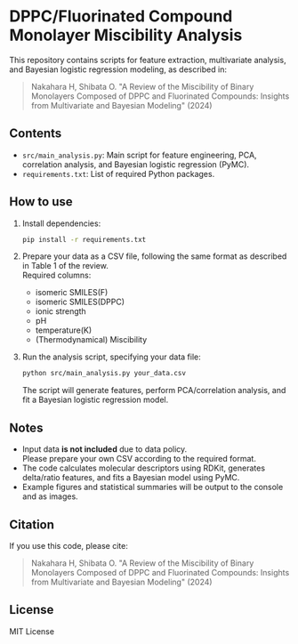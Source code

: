 # DPPC/Fluorinated Compound Monolayer Miscibility Analysis

This repository contains scripts for feature extraction, multivariate analysis, and Bayesian logistic regression modeling, as described in:

> Nakahara H, Shibata O. "A Review of the Miscibility of Binary Monolayers Composed of DPPC and Fluorinated Compounds: Insights from Multivariate and Bayesian Modeling" (2024)

## Contents

- `src/main_analysis.py`: Main script for feature engineering, PCA, correlation analysis, and Bayesian logistic regression (PyMC).
- `requirements.txt`: List of required Python packages.

## How to use

1. Install dependencies:

    ```bash
    pip install -r requirements.txt
    ```

2. Prepare your data as a CSV file, following the same format as described in Table 1 of the review.  
   Required columns:
   - isomeric SMILES(F)
   - isomeric SMILES(DPPC)
   - ionic strength
   - pH
   - temperature(K)
   - (Thermodynamical) Miscibility

3. Run the analysis script, specifying your data file:

    ```bash
    python src/main_analysis.py your_data.csv
    ```

   The script will generate features, perform PCA/correlation analysis, and fit a Bayesian logistic regression model.

## Notes

- Input data **is not included** due to data policy.  
  Please prepare your own CSV according to the required format.
- The code calculates molecular descriptors using RDKit, generates delta/ratio features, and fits a Bayesian model using PyMC.
- Example figures and statistical summaries will be output to the console and as images.

## Citation

If you use this code, please cite:

> Nakahara H, Shibata O. "A Review of the Miscibility of Binary Monolayers Composed of DPPC and Fluorinated Compounds: Insights from Multivariate and Bayesian Modeling" (2024)

## License

MIT License
